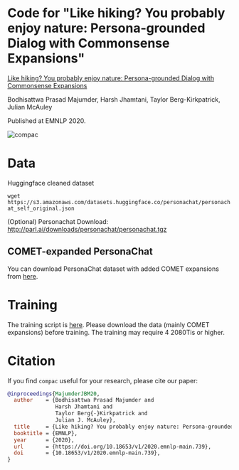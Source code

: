 # Code for "Like hiking? You probably enjoy nature: Persona-grounded Dialog with Commonsense Expansions"

[Like hiking? You probably enjoy nature: Persona-grounded Dialog with Commonsense Expansions](https://www.aclweb.org/anthology/2020.emnlp-main.739.pdf)

Bodhisattwa Prasad Majumder, Harsh Jhamtani, Taylor Berg-Kirkpatrick, Julian McAuley

Published at EMNLP 2020.

![compac](https://github.com/majumderb/compac/blob/master/image/compac.png?raw=true)

# Data

Huggingface cleaned dataset

`wget https://s3.amazonaws.com/datasets.huggingface.co/personachat/personachat_self_original.json`

(Optional) Personachat Download:
http://parl.ai/downloads/personachat/personachat.tgz

## COMET-expanded PersonaChat

You can download PersonaChat dataset with added COMET expansions from [here](https://drive.google.com/file/d/1tJih0IecAmP3IlP6TYvDjy3kOpIbMUIH/view?usp=sharing). 

# Training

The training script is [here](https://github.com/majumderb/compac/blob/master/models/reinforce_model/train.py). Please download the data (mainly COMET expansions) before training. The training may require 4 2080Tis or higher.

# Citation
If you find `compac` useful for your research, please cite our paper:
```BibTex
@inproceedings{MajumderJBM20,
  author    = {Bodhisattwa Prasad Majumder and
               Harsh Jhamtani and
               Taylor Berg{-}Kirkpatrick and
               Julian J. McAuley},
  title     = {Like hiking? You probably enjoy nature: Persona-grounded Dialog with Commonsense Expansions},
  booktitle = {EMNLP},
  year      = {2020},
  url       = {https://doi.org/10.18653/v1/2020.emnlp-main.739},
  doi       = {10.18653/v1/2020.emnlp-main.739},
}
```

